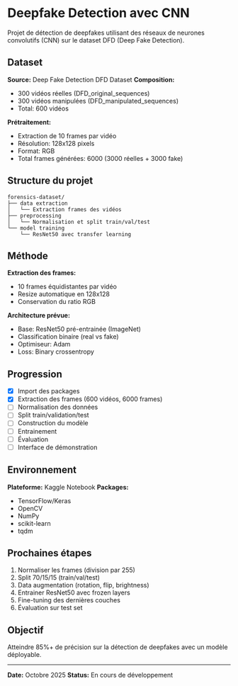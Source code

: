 # Deepfake Detection avec CNN

Projet de détection de deepfakes utilisant des réseaux de neurones convolutifs (CNN) sur le dataset DFD (Deep Fake Detection).

## Dataset

**Source:** Deep Fake Detection DFD Dataset
**Composition:**
- 300 vidéos réelles (DFD_original_sequences)
- 300 vidéos manipulées (DFD_manipulated_sequences)
- Total: 600 vidéos

**Prétraitement:**
- Extraction de 10 frames par vidéo
- Résolution: 128x128 pixels
- Format: RGB
- Total frames générées: 6000 (3000 réelles + 3000 fake)

## Structure du projet
```
forensics-dataset/
├── data extraction
│   └── Extraction frames des vidéos
├── preprocessing
│   └── Normalisation et split train/val/test
└── model training
    └── ResNet50 avec transfer learning
```

## Méthode

**Extraction des frames:**
- 10 frames équidistantes par vidéo
- Resize automatique en 128x128
- Conservation du ratio RGB

**Architecture prévue:**
- Base: ResNet50 pré-entrainée (ImageNet)
- Classification binaire (real vs fake)
- Optimiseur: Adam
- Loss: Binary crossentropy

## Progression

- [x] Import des packages
- [x] Extraction des frames (600 vidéos, 6000 frames)
- [ ] Normalisation des données
- [ ] Split train/validation/test
- [ ] Construction du modèle
- [ ] Entrainement
- [ ] Évaluation
- [ ] Interface de démonstration

## Environnement

**Plateforme:** Kaggle Notebook
**Packages:**
- TensorFlow/Keras
- OpenCV
- NumPy
- scikit-learn
- tqdm

## Prochaines étapes

1. Normaliser les frames (division par 255)
2. Split 70/15/15 (train/val/test)
3. Data augmentation (rotation, flip, brightness)
4. Entrainer ResNet50 avec frozen layers
5. Fine-tuning des dernières couches
6. Évaluation sur test set

## Objectif

Atteindre 85%+ de précision sur la détection de deepfakes avec un modèle déployable.

---

**Date:** Octobre 2025
**Status:** En cours de développement

